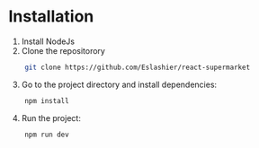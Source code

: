 # Installation

1. Install NodeJs
2. Clone the repositorory
```bash
    git clone https://github.com/Eslashier/react-supermarket
```
3. Go to the project directory and install dependencies:
```bash
    npm install
```
4. Run the project:
```bash
    npm run dev
```